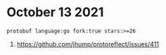 # October 13 2021

~~~
protobuf language:go fork:true stars:>=26
~~~

1. https://github.com/jhump/protoreflect/issues/411
